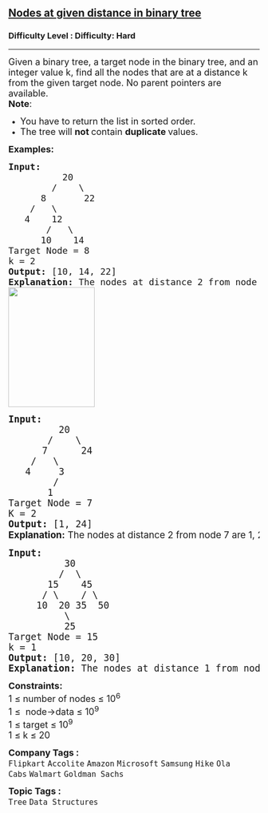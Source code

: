 <h2><a href="https://www.geeksforgeeks.org/problems/nodes-at-given-distance-in-binary-tree/1">Nodes at given distance in binary tree</a></h2><h3>Difficulty Level : Difficulty: Hard</h3><hr><div class="problems_problem_content__Xm_eO"><p><span style="font-size: 18px;">Given a binary tree, a target node in the binary tree, and an integer value k, find all the nodes that are at a distance k from the given target node. No parent pointers are available.<br><strong>Note</strong>: </span></p>
<ul>
<li><span style="font-size: 18px;">You have to return the list in sorted order.</span></li>
<li><span style="font-size: 18px;">The tree will <strong>not </strong>contain <strong>duplicate </strong>values.</span></li>
</ul>
<p><strong><span style="font-size: 18px;">Examples:</span></strong></p>
<pre><span style="font-size: 18px;"><strong>Input:      </strong>
          20
        /    \
      8       22 
    /   \
   4    12 
       /   \
      10    14</span>
<span style="font-size: 18px;">Target Node = 8
k = 2</span>
<span style="font-size: 18px;"><strong>Output:</strong> [10, 14, 22]</span>
<span style="font-size: 18px;"><strong>Explanation: </strong>The nodes at distance 2 from node 8 are 10, 14, 22.</span>
<span style="font-size: 18px;"><img style="height: 240px; width: 173px;" src="https://media.geeksforgeeks.org/wp-content/uploads/20190426123252/Btree1.jpg" alt=""></span>
</pre>
<pre><span style="font-size: 14pt;"><strong>Input:      </strong>
         20
       /    \
      7      24
    /   \
   4     3
        /  
       1    
Target Node = 7
K = 2
</span><span style="font-size: 18px;"><span style="font-size: 14pt;"><strong>Output:</strong> [1, 24]<br><strong style="font-family: -apple-system, BlinkMacSystemFont, 'Segoe UI', Roboto, Oxygen, Ubuntu, Cantarell, 'Open Sans', 'Helvetica Neue', sans-serif;">Explanation:</strong><span style="font-family: -apple-system, BlinkMacSystemFont, 'Segoe UI', Roboto, Oxygen, Ubuntu, Cantarell, 'Open Sans', 'Helvetica Neue', sans-serif;"> The nodes at distance 2 from node 7 are 1, 24.</span></span></span></pre>
<pre><span style="font-size: 14pt;"><strong>Input:      </strong>
          30
         /  \
       15    45
      / \    / \
     10  20 35  50
          \
          25
Target Node = 15
k = 1
<strong>Output:</strong> [10, 20, 30]
<strong>Explanation: </strong>The nodes at distance 1 from node 15 are 10, 20, 30.</span></pre>
<p><span style="font-size: 18px;"><strong>Constraints:</strong><br>1 ≤ number of nodes ≤ 10<sup>6</sup><br>1 ≤&nbsp; node-&gt;data ≤ 10<sup>9</sup><br>1 ≤ target ≤ 10<sup>9</sup><br>1 ≤ k ≤ 20</span></p></div><p><span style=font-size:18px><strong>Company Tags : </strong><br><code>Flipkart</code>&nbsp;<code>Accolite</code>&nbsp;<code>Amazon</code>&nbsp;<code>Microsoft</code>&nbsp;<code>Samsung</code>&nbsp;<code>Hike</code>&nbsp;<code>Ola Cabs</code>&nbsp;<code>Walmart</code>&nbsp;<code>Goldman Sachs</code>&nbsp;<br><p><span style=font-size:18px><strong>Topic Tags : </strong><br><code>Tree</code>&nbsp;<code>Data Structures</code>&nbsp;